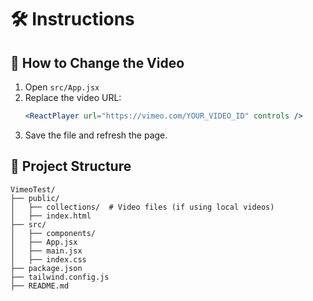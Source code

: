 # 🛠️ Instructions

## 🔹 How to Change the Video

1. Open `src/App.jsx`
2. Replace the video URL:
   ```jsx
   <ReactPlayer url="https://vimeo.com/YOUR_VIDEO_ID" controls />
   ```
3. Save the file and refresh the page.

## 🔹 Project Structure

```
VimeoTest/
├── public/
│   ├── collections/  # Video files (if using local videos)
│   ├── index.html
├── src/
│   ├── components/
│   ├── App.jsx
│   ├── main.jsx
│   ├── index.css
├── package.json
├── tailwind.config.js
├── README.md
```
